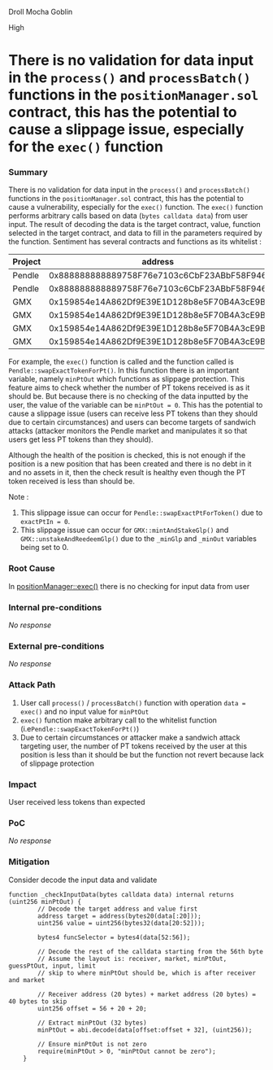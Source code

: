 Droll Mocha Goblin

High

# There is no validation for data input in the `process()` and `processBatch()` functions in the `positionManager.sol` contract, this has the potential to cause a slippage issue, especially for the `exec()` function

### Summary

<html>
<body>
<!--StartFragment--><p>There is no validation for data input in the <code>process()</code> and <code>processBatch()</code> functions in the <code>positionManager.sol</code> contract, this has the potential to cause a vulnerability, especially for the <code>exec()</code> function. The <code>exec()</code> function performs arbitrary calls based on data (<code>bytes calldata data</code>) from user input. The result of decoding the data is the target contract, value, function selected in the target contract, and data to fill in the parameters required by the function. Sentiment has several contracts and functions as its whitelist :</p>

Project | address | function sig | function
-- | -- | -- | --
Pendle | 0x888888888889758F76e7103c6CbF23ABbF58F946 | 0xc81f847a | swapExactTokenForPt(address,address,uint256,tuple,tuple,tuple)
Pendle | 0x888888888889758F76e7103c6CbF23ABbF58F946 | 0x594a88cc | swapExactPtForToken(address,address,uint256,tuple,tuple)
GMX | 0x159854e14A862Df9E39E1D128b8e5F70B4A3cE9B | 0x364e2311 | mintAndStakeGlp(address,uint256,uint256,uint256)
GMX | 0x159854e14A862Df9E39E1D128b8e5F70B4A3cE9B | 0x0f3aa554 | unstakeAndReedeemGlp(address,uint256,uint256,address)
GMX | 0x159854e14A862Df9E39E1D128b8e5F70B4A3cE9B | 0x4e71d92d | claim()
GMX | 0x159854e14A862Df9E39E1D128b8e5F70B4A3cE9B | 0xf69e2046 | compound()


<p>For example, the <code>exec()</code> function is called and the function called is <code>Pendle::swapExactTokenForPt()</code>. In this function there is an important variable, namely <code>minPtOut</code> which functions as slippage protection. This feature aims to check whether the number of PT tokens received is as it should be. But because there is no checking of the data inputted by the user, the value of the variable can be <code>minPtOut = 0</code>. This has the potential to cause a slippage issue (users can receive less PT tokens than they should due to certain circumstances) and users can become targets of sandwich attacks (attacker monitors the Pendle market and manipulates it so that users get less PT tokens than they should).</p>
<p>Although the health of the position is checked, this is not enough if the position is a new position that has been created and there is no debt in it and no assets in it, then the check result is healthy even though the PT token received is less than should be.</p>
<p>Note :</p>
<ol>
<li>This slippage issue can occur for <code>Pendle::swapExactPtForToken()</code> due to <code>exactPtIn = 0</code>.</li>
<li>This slippage issue can occur for <code>GMX::mintAndStakeGlp()</code> and <code>GMX::unstakeAndReedeemGlp()</code> due to the <code>_minGlp</code> and <code>_minOut</code> variables being set to 0.</li>
</ol>
<!-- notionvc: 52e6f140-a98d-43c7-b768-717b47ec1e55 --><!--EndFragment-->
</body>
</html>

### Root Cause

In [positionManager::exec()](https://github.com/sherlock-audit/2024-08-sentiment-v2/blob/main/protocol-v2/src/PositionManager.sol#L289-L304) there is no checking for input data from user

### Internal pre-conditions

_No response_

### External pre-conditions

_No response_

### Attack Path

1. User call `process()` / `processBatch()` function with operation `data = exec()` and no input value for `minPtOut`
2. `exec()` function make arbitrary call to the whitelist function (i.e`Pendle::swapExactTokenForPt()`)
3. Due to certain circumstances or attacker make a sandwich attack targeting user, the number of PT tokens received by the user at this position is less than it should be but the function not revert because lack of slippage protection

### Impact

User received less tokens than expected

### PoC

_No response_

### Mitigation

Consider decode the input data and validate 

```solidity
function _checkInputData(bytes calldata data) internal returns (uint256 minPtOut) {
        // Decode the target address and value first
        address target = address(bytes20(data[:20]));
        uint256 value = uint256(bytes32(data[20:52]));

        bytes4 funcSelector = bytes4(data[52:56]);

        // Decode the rest of the calldata starting from the 56th byte
        // Assume the layout is: receiver, market, minPtOut, guessPtOut, input, limit
        // skip to where minPtOut should be, which is after receiver and market
        
        // Receiver address (20 bytes) + market address (20 bytes) = 40 bytes to skip
        uint256 offset = 56 + 20 + 20;

        // Extract minPtOut (32 bytes)
        minPtOut = abi.decode(data[offset:offset + 32], (uint256));

        // Ensure minPtOut is not zero
        require(minPtOut > 0, "minPtOut cannot be zero");
    }
```